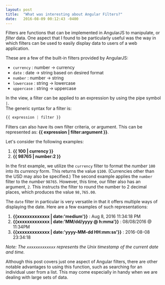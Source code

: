 ```yaml
---
layout: post
title:  "What was interesting about Angular Filters?"
date:   2016-08-09 00:12:43 -0400
---
```


Filters are functions that can be implemented in AngularJS to manipulate, or *filter* data. One aspect that I found to be particularly useful was the way in which filters can be used to easily display data to users of a web application.

These are a few of the built-in filters provided by AngularJS:

* `currency` : number -> currency
* `date` : date -> string based on desired format
* `number` : number -> string
* `lowercase` : string -> lowercase
* `uppercase` : string -> uppercase

In the view, a filter can be applied to an expression by using the pipe symbol `|`.  
The generic syntax for a filter is: 
```javascript
{{ expression | filter }}
```

Filters can also have its own filter criteria, or argument. This can be represented as: **{{ expression | filter:argument }}**. 

Let's consider the following examples:

1. **{{ 100 | currency }}**
2. **{{ 98765 | number:2 }}**

In the first example, we utilize the `currency` filter to format the *number* `100` into its *currency* form. This returns the value `$100`. (Currencies other than the USD may also be specified.) The second example applies the `number` filter to the *number* `98765`. However, this time, our filter also has an argument, `2`. This instructs the filter to round the number to 2 decimal places, which produces the value `98,765.00`.

The `date` filter in particular is very versatile in that it offers multiple ways of displaying the date. Here are a few examples of such representations:

1. **{{xxxxxxxxxxxxx | date:'medium'}}** : Aug 8, 2016 11:34:18 PM
2. **{{xxxxxxxxxxxxx | date:'MM/dd/yyyy @ h:mma'}}** : 08/08/2016 @ 11:34PM
3. **{{xxxxxxxxxxxxx | date:'yyyy-MM-dd HH:mm:ss'}}** : 2016-08-08 23:34:18

*Note: The `xxxxxxxxxxxxx` represents the Unix timestamp of the current date and time.*

Although this post covers just one aspect of Angular filters, there are other notable advantages to using this function, such as searching for an individual user from a list. This may come especially in handy when we are dealing with large sets of data. 
